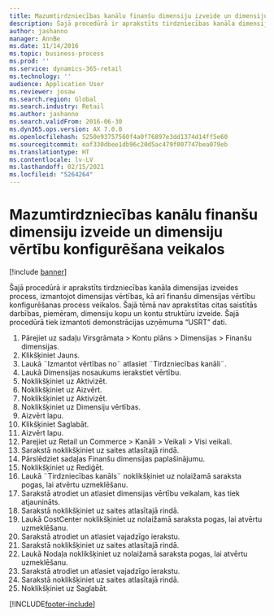 ```yaml
---
title: Mazumtirdzniecības kanālu finanšu dimensiju izveide un dimensiju vērtību konfigurēšana veikalos
description: Šajā procedūrā ir aprakstīts tirdzniecības kanāla dimensijas izveides process, izmantojot dimensijas vērtības, kā arī finanšu dimensijas vērtību konfigurēšanas process veikalos.
author: jashanno
manager: AnnBe
ms.date: 11/14/2016
ms.topic: business-process
ms.prod: ''
ms.service: dynamics-365-retail
ms.technology: ''
audience: Application User
ms.reviewer: josaw
ms.search.region: Global
ms.search.industry: Retail
ms.author: jashanno
ms.search.validFrom: 2016-06-30
ms.dyn365.ops.version: AX 7.0.0
ms.openlocfilehash: 5250e93757560f4a0f76897e3dd1374d14ff5e60
ms.sourcegitcommit: eaf330dbee1db96c20d5ac479f007747bea079eb
ms.translationtype: HT
ms.contentlocale: lv-LV
ms.lasthandoff: 02/15/2021
ms.locfileid: "5264264"
---
```

# <a name="create-financial-dimensions-for-retail-channels-and-configure-dimension-values-on-stores"></a>Mazumtirdzniecības kanālu finanšu dimensiju izveide un dimensiju vērtību konfigurēšana veikalos

[!include [banner](../includes/banner.md)]

Šajā procedūrā ir aprakstīts tirdzniecības kanāla dimensijas izveides process, izmantojot dimensijas vērtības, kā arī finanšu dimensijas vērtību konfigurēšanas process veikalos. Šajā tēmā nav aprakstītas citas saistītās darbības, piemēram, dimensiju kopu un kontu struktūru izveide. Šajā procedūrā tiek izmantoti demonstrācijas uzņēmuma “USRT” dati.

1. Pārejiet uz sadaļu Virsgrāmata > Kontu plāns > Dimensijas > Finanšu dimensijas.
2. Klikšķiniet Jauns.
3. Laukā ¨Izmantot vērtības no¨ atlasiet ¨Tirdzniecības kanāli¨.
4. Laukā Dimensijas nosaukums ierakstiet vērtību.
5. Noklikšķiniet uz Aktivizēt.
6. Noklikšķiniet uz Aizvērt.
7. Noklikšķiniet uz Aktivizēt.
8. Noklikšķiniet uz Dimensiju vērtības.
9. Aizvērt lapu.
10. Klikšķiniet Saglabāt.
11. Aizvērt lapu.
12. Parejiet uz Retail un Commerce > Kanāli > Veikali > Visi veikali.
13. Sarakstā noklikšķiniet uz saites atlasītajā rindā.
14. Pārslēdziet sadaļas Finanšu dimensijas paplašinājumu.
15. Noklikšķiniet uz Rediģēt.
16. Laukā ¨Tirdzniecības kanāls¨ noklikšķiniet uz nolaižamā saraksta pogas, lai atvērtu uzmeklēšanu.
17. Sarakstā atrodiet un atlasiet dimensijas vērtību veikalam, kas tiek atjaunināts.
18. Sarakstā noklikšķiniet uz saites atlasītajā rindā.
19. Laukā CostCenter noklikšķiniet uz nolaižamā saraksta pogas, lai atvērtu uzmeklēšanu.
20. Sarakstā atrodiet un atlasiet vajadzīgo ierakstu.
21. Sarakstā noklikšķiniet uz saites atlasītajā rindā.
22. Laukā Nodaļa noklikšķiniet uz nolaižamā saraksta pogas, lai atvērtu uzmeklēšanu.
23. Sarakstā atrodiet un atlasiet vajadzīgo ierakstu.
24. Sarakstā noklikšķiniet uz saites atlasītajā rindā.
25. Noklikšķiniet uz Saglabāt.



[!INCLUDE[footer-include](../../includes/footer-banner.md)]